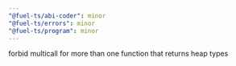 ```yaml
---
"@fuel-ts/abi-coder": minor
"@fuel-ts/errors": minor
"@fuel-ts/program": minor
---
```


forbid multicall for more than one function that returns heap types
